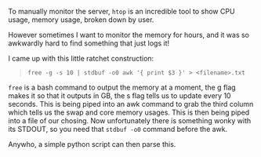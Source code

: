 To manually monitor the server, ```htop``` is an incredible
tool to show CPU usage, memory usage, broken down by user.

However sometimes I want to monitor the memory for hours, and
it was so awkwardly hard to find something that just logs it!

I came up with this little ratchet construction:
> ```free -g -s 10 | stdbuf -o0 awk '{ print $3 }' > <filename>.txt```

```free``` is a bash command to output the memory at a moment, the g flag
makes it so that it outputs in GB, the s flag tells us to update every 10
seconds. This is being piped into an awk command to grab the third column
which tells us the swap and core memory usages. This is then being piped
into a file of our chosing. Now unfortunately there is something wonky with
its STDOUT, so you need that ```stdbuf -o0``` command before the awk.

Anywho, a simple python script can then parse this.
